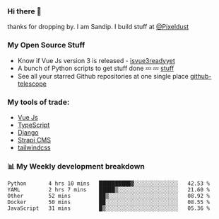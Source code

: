 ### Hi there 👋

thanks for dropping by.
I am Sandip. I build stuff at [@Pixeldust](github.com/pixeldust-in/)

###  **My Open Source Stuff**

 - Know if Vue Js version 3 is released -  [isvue3readyyet](https://github.com/sandiprb/isvue3readyyet)
 - A bunch of Python scripts to get stuff done 💤 💤 [stuff](https://github.com/sandiprb/stuff)
 - See all your starred Github repositories at one single place [github-telescope](https://github.com/sandiprb/github-telescope)



###  **My tools of trade:**
 - [Vue Js](https://github.com/vuejs/vue/)
 - [TypeScript](https://github.com/microsoft/TypeScript)
 - [Django](github.com/django/django)
 - [Strapi CMS](github.com/strapi/strapi)
 - [tailwindcss](https://github.com/tailwindlabs/tailwindcss)


###  📊 **My Weekly development breakdown**
<!--START_SECTION:waka-->

```text
Python       4 hrs 10 mins   ██████████▓░░░░░░░░░░░░░░   42.53 %
YAML         2 hrs 7 mins    █████▒░░░░░░░░░░░░░░░░░░░   21.60 %
Other        52 mins         ██▒░░░░░░░░░░░░░░░░░░░░░░   08.92 %
Docker       50 mins         ██░░░░░░░░░░░░░░░░░░░░░░░   08.55 %
JavaScript   31 mins         █▒░░░░░░░░░░░░░░░░░░░░░░░   05.36 %
```

<!--END_SECTION:waka-->
